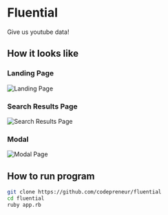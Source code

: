 Fluential
=========

Give us youtube data!

How it looks like
-----------------

### Landing Page

![Landing Page](http://media-cache-ec0.pinimg.com/originals/c8/59/79/c85979449f8a721094ab522f9e6438ef.jpg "fluential landing page")


### Search Results Page

![Search Results Page](http://media-cache-ec0.pinimg.com/originals/7b/42/8d/7b428d571f22471d4ce846f90dd0fd62.jpg "fluential search results")


### Modal

![Modal Page](http://media-cache-ak0.pinimg.com/originals/5c/d5/3e/5cd53e10c542616e75f25316ecf19d19.jpg "fluential modal page")


How to run program
------------------

```sh
git clone https://github.com/codepreneur/fluential
cd fluential
ruby app.rb
```



